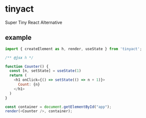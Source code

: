 # tinyact

Super Tiny React Alternative

## example

```js
import { createElement as h, render, useState } from 'tinyact';

/** @jsx h */

function Counter() {
  const [n, setState] = useState(1)
  return (
    <h1 onClick={() => setState(() => n + 1)}>
      Count: {n}
    </h1>
  )
}

const container = document.getElementById("app");
render(<Counter />, container);
```